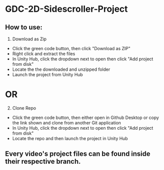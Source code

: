 # GDC-2D-Sidescroller-Project

## How to use:
1. Download as Zip
  - Click the green code button, then click "Download as ZIP"
  - Right click and extract the files
  - In Unity Hub, click the dropdown next to open then click "Add project from disk"
  - Locate the the downloaded and unzipped folder
  - Launch the project from Unity Hub

# OR

2. Clone Repo
  - Click the green code button, then either open in Github Desktop or copy the link shown and clone from another Git application
  - In Unity Hub, click the dropdown next to open then click "Add project from disk"
  - Locate the repo and then launch the project in Unity Hub

## Every video's project files can be found inside their respective branch.

